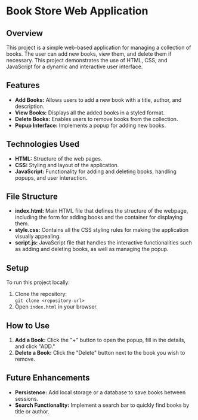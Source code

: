 
# Book Store Web Application

## Overview
This project is a simple web-based application for managing a collection of books. The user can add new books, view them, and delete them if necessary. This project demonstrates the use of HTML, CSS, and JavaScript for a dynamic and interactive user interface.

## Features
- **Add Books:** Allows users to add a new book with a title, author, and description.
- **View Books:** Displays all the added books in a styled format.
- **Delete Books:** Enables users to remove books from the collection.
- **Popup Interface:** Implements a popup for adding new books.

## Technologies Used
- **HTML:** Structure of the web pages.
- **CSS:** Styling and layout of the application.
- **JavaScript:** Functionality for adding and deleting books, handling popups, and user interaction.

## File Structure
- **index.html:** Main HTML file that defines the structure of the webpage, including the form for adding books and the container for displaying them.
- **style.css:** Contains all the CSS styling rules for making the application visually appealing.
- **script.js:** JavaScript file that handles the interactive functionalities such as adding and deleting books, as well as managing the popup.

## Setup
To run this project locally:
1. Clone the repository:  
   `git clone <repository-url>`
2. Open `index.html` in your browser.

## How to Use
1. **Add a Book:** Click the "+" button to open the popup, fill in the details, and click "ADD."
2. **Delete a Book:** Click the "Delete" button next to the book you wish to remove.

## Future Enhancements
- **Persistence:** Add local storage or a database to save books between sessions.
- **Search Functionality:** Implement a search bar to quickly find books by title or author.





